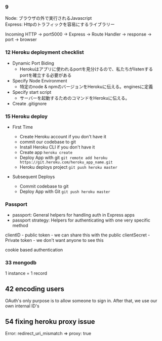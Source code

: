 ### 9
Node: ブラウザの外で実行されるJavascript  
Express: Httpのトラフィックを容易にするライブラリー  

Incoming HTTP -> port5000 -> Express -> Route Handler -> response -> port -> browser

### 12 Heroku deployment checklist

- Dynamic Port Biding
    - Herokuはアプリに使われるportを見分けるので、私たちがlistenするportを確立する必要がある
- Specify Node Environment
    - 特定のnode & npmのバージョンをHerokuに伝える。enginesに定義
- Specify start script
    - サーバーを起動するためのコマンドをHerokuに伝える。
- Create .gitignore

### 15 Heroku deploy
- First Time
  - Create Heroku account if you don't have it
  - commit our codebase to git
  - Install Heroku CLI if you don't have it
  - Create app `heroku create`
  - Deploy App with git `git remote add heroku https://git.heroku.com/heroku_app_name.git`
  - Heroku deploys project `git push heroku master`

- Subsequent Deploys
  - Commit codebase to git
  - Deploy App with Git `git push heroku master`

### Passport
- passport: General helpers for handling auth in Express apps
- passport strategy: Helpers for authenticating with one very specific method


clientID - public token - we can share this with the public
clientSecret - Private token - we don't want anyone to see this

cookie based authentication

### 33 mongodb
1 instance = 1 record

## 42 encoding users

OAuth's only purpose is to allow someone to sign in. After that, we use our own internal ID's

## 54 fixing heroku proxy issue
Error: redirect_uri_mismatch
=> proxy: true